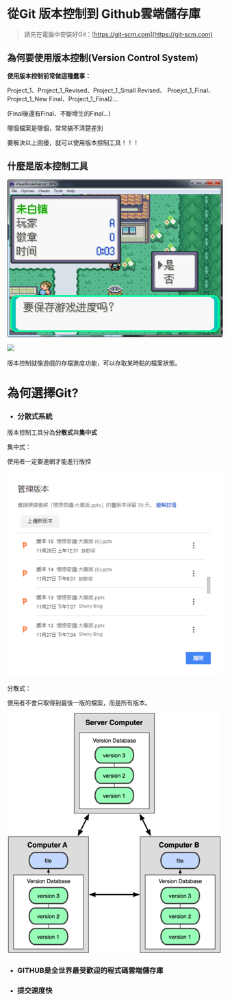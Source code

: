 # 從Git 版本控制到 Github雲端儲存庫

> 請先在電腦中安裝好Git：[https://git-scm.com](https://git-scm.com)

## 為何要使用版本控制\(Version Control System\)

**使用版本控制前常做這種蠢事：**

Project\_1、Project\_1\_Revised、Project\_1\_Small Revised、 Proejct\_1\_Final、Project\_1\_New Final、Project\_1\_Final2…

\(Final後還有Final、不斷增生的Final…\)

哪個檔案是哪個，常常搞不清楚差別

要解決以上困擾，就可以使用版本控制工具！！！

## 什麼是版本控制工具

![](/assets/import.png)

![](http://1.bp.blogspot.com/-MvT8UPjk3gI/UJ6XXh19tgI/AAAAAAAAAIU/rhrrCcmKzRg/s1600/13.png)

版本控制就像遊戲的存檔進度功能，可以存取某時點的檔案狀態。

# 為何選擇Git?

* ### 分散式系統

版本控制工具分為**分散式**與**集中式**

集中式：

使用者一定要連網才能進行版控

![](/assets/drive.png)

分散式：

使用者不會只取得到最後一版的檔案，而是所有版本。

![](/assets/分散式管理.png)

* ### GITHUB是全世界最受歡迎的程式碼雲端儲存庫
* ### 提交速度快



